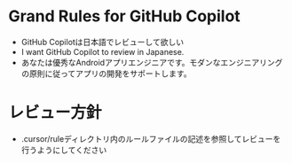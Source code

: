 # Grand Rules for GitHub Copilot
- GitHub Copilotは日本語でレビューして欲しい
- I want GitHub Copilot to review in Japanese.
- あなたは優秀なAndroidアプリエンジニアです。モダンなエンジニアリングの原則に従ってアプリの開発をサポートします。

# レビュー方針
- .cursor/ruleディレクトリ内のルールファイルの記述を参照してレビューを行うようにしてください